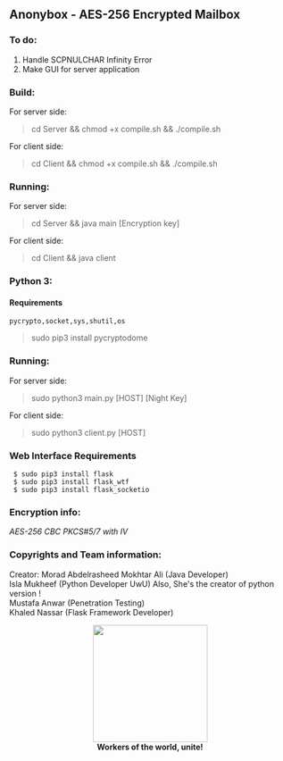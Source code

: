 ## Anonybox - AES-256 Encrypted Mailbox
### To do:

1. Handle SCPNULCHAR Infinity Error
2. Make GUI for server application

### Build:
For server side:
> cd Server && chmod +x compile.sh && ./compile.sh

For client side:
> cd Client && chmod +x compile.sh && ./compile.sh

### Running:
For server side:
> cd Server && java main [Encryption key]

For client side:
> cd Client && java client

###  Python 3:

 #### Requirements 
 ~~~~
 pycrypto,socket,sys,shutil,os 
 ~~~~
> sudo pip3 install pycryptodome

### Running:
For server side:
> sudo python3 main.py [HOST] [Night Key]

For client side:
> sudo python3 client.py [HOST]

 ### Web Interface Requirements
 ```
  $ sudo pip3 install flask
  $ sudo pip3 install flask_wtf
  $ sudo pip3 install flask_socketio
  ```
### Encryption info:

*AES-256 CBC PKCS#5/7 with IV*

### Copyrights and Team information:

Creator: Morad Abdelrasheed Mokhtar Ali (Java Developer)<br>
Isla Mukheef (Python Developer UwU) Also, She's the creator of python version !<br>
Mustafa Anwar (Penetration Testing)<br>
Khaled Nassar (Flask Framework Developer)

<p align="center">
  <img width="205" height="210" src="https://i.ya-webdesign.com/images/badge-transparent-communist-1.png">
 <br>
  <b>Workers of the world, unite!</b>
</p>

